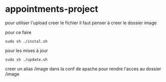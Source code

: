 # appointments-project

pour utiliser l'upload creer le fichier il faut penser à creer le dossier image

pour ce faire 
```
sudo sh ./instal.sh
```

pour les mises à jour

```
sudo sh ./update.sh
```

creer un alias
/image dans la conf de apache pour rendre l'acces au dossier /image
